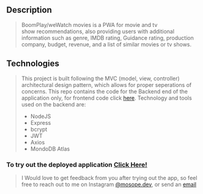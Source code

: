 ## Description
> BoomPlay/weWatch movies is a PWA for movie and tv show recommendations, also providing users with additional information such as genre, IMDB rating, Guidance rating, production company, budget, revenue, and a list of similar movies or tv shows.
## Technologies
> This project is built following the MVC (model, view, controller) architectural design pattern, which allows for proper seperations of concerns. This repo contains the code for the Backend end of the application only, for frontend code click [here](https://github.com/Mosope-Adeyemi-dev/BoomPlay.git).
Technology and tools used on the backend are:
> - NodeJS
> - Express
> - bcrypt
> - JWT
> - Axios
> - MondoDB Atlas

### To try out the deployed application [Click Here!](https://recommendly.netlify.app)
> I Would love to get feedback from you after trying out the app, so feel free to reach out to me on Instagram [@mosope.dev](https://www.instagram.com/mosope.dev/), or send an [email](mosope.adeyemi.dev@gmail.com)

